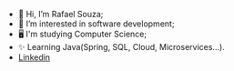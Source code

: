 - 👋 Hi, I’m Rafael Souza;
- 👀 I’m interested in software development;
- 🖥️ I'm studying Computer Science;
- ✨ Learning Java(Spring, SQL, Cloud, Microservices...).
- [Linkedin](https://www.linkedin.com/in/rafael-souza-7878a421b/)


<!---
RafaelFdSouza/RafaelFdSouza is a ✨ special ✨ repository because its `README.md` (this file) appears on your GitHub profile.
You can click the Preview link to take a look at your changes.
--->
